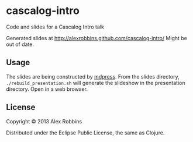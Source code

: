 # cascalog-intro

Code and slides for a Cascalog Intro talk

Generated slides at http://alexrobbins.github.com/cascalog-intro/
Might be out of date.

## Usage

The slides are being constructed by [mdpress](https://github.com/egonSchiele/mdpress).
From the slides directory, `./rebuild_presentation.sh` will generate the slideshow in the presentation directory. Open in a web browser.

## License

Copyright © 2013 Alex Robbins

Distributed under the Eclipse Public License, the same as Clojure.
